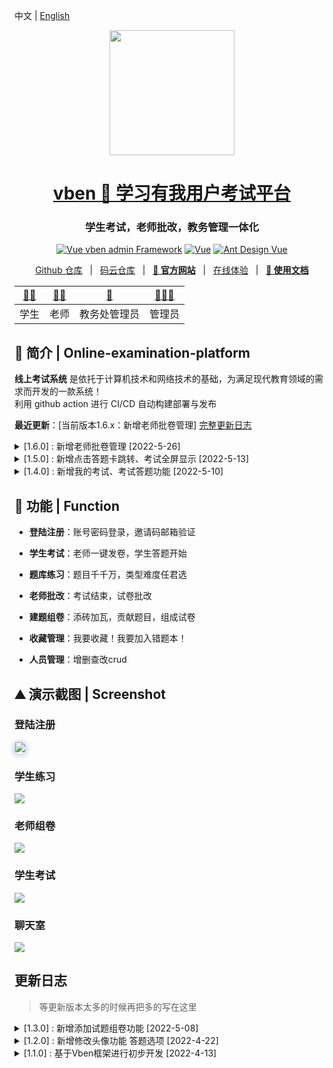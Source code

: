 中文   |   [English](./README.zh-CN.md)

<div align="center"> 
<!--  <a href="https://github.com/anncwb/vue-vben-admin"> <img alt="VbenAdmin Logo" width="200" src="https://anncwb.github.io/anncwb/images/logo.png"> </a> -->
  <a href="https://h-sina.404name.top"> <img width="200" src='https://img-blog.csdnimg.cn/390269990549419b9122f60c92ecf082.png'> </a>  
  <br>
</div>

<h1 align="center"><a href="https://h-sina.404name.top" target="_blank">vben  🚀  学习有我用户考试平台</a></h1>
<h3 align="center">学生考试，老师批改，教务管理一体化</h3>


<p align="center">
    <a href="https://github.com/vbenjs/vue-vben-admin" target="_blank"><img src="https://img.shields.io/badge/Vue vben admin-Framework-brightgreen" alt="Vue vben admin Framework"></a>
    <a href="https://github.com/vuejs/vue"><img src="https://img.shields.io/badge/Vue-Framework-orange" alt="Vue"></a>
    <a href="https://2x.antdv.com/components/overview"><img src="https://img.shields.io/badge/Ant Design Vue-UI-blue" alt="Ant Design Vue"></a>
   <!-- 
    <a href="https://www.oracle.com/technetwork/java/javase/downloads/index.html"><img src="https://img.shields.io/badge/JDK-8+-green.svg" alt="jdk 8+"></a>
    <a href="https://gitee.com/erupt/erupt"><img src="https://gitee.com/erupt/erupt/badge/star.svg?theme=dark" alt="Gitee star"></a>
    <a href="https://gitee.com/erupt/erupt"><img src="https://gitee.com/erupt/erupt/badge/fork.svg?theme=dark" alt="Gitee fork"></a>
    <a href="https://github.com/erupts/erupt"><img src="https://img.shields.io/github/stars/erupts/erupt?style=social" alt="GitHub stars"></a>
    <a href="https://github.com/erupts/erupt"><img src="https://img.shields.io/github/forks/erupts/erupt?style=social" alt="GitHub forks"></a> 
  -->
  
</p>

<p align="center">
    <a href="https://github.com/h-sina/Online-examination-platform">Github 仓库</a> &nbsp; | &nbsp; 
    <a href="https://gitee.com/hsina/online-examination-platform">码云仓库</a> &nbsp; | &nbsp; 
    <a href="https://h-sina.404name.top" target="_blank"><b>🦅 官方网站</b></a> &nbsp; | &nbsp; 
    <a href="https://h-sina.404name.top" target="_blank">在线体验</a> &nbsp; | &nbsp; 
    <a href="https://h-sina.404name.top" target="_blank"><b>📕 使用文档</b></a>
</p>

  
<div align="center">

| [👩‍🎓](./学生) | [👩‍🏫](./老师) | [🛂](./教务处管理员) | [👨🏿‍💻](./管理员)
| :---------------------------------------------------------------------------------------: | :----------------------------------------------------------------------------: | :-------------------------------------------------------------------: | :----------------------------------------------------------------------------: | 
| 学生 | 老师 | 教务处管理员 | 管理员
  
</div>

## 🚀 简介 | Online-examination-platform
**线上考试系统** 是依托于计算机技术和网络技术的基础，为满足现代教育领域的需求而开发的一款系统！</br>
利用 github action 进行 CI/CD 自动构建部署与发布

**最近更新**：[当前版本1.6.x：新增老师批卷管理] [完整更新日志](#更新日志)

<details>
<summary>[1.6.0] : 新增老师批卷管理 [2022-5-26] </summary>
  
- 【特性】新增老师批卷管理
- 【修复】解决github action打包上传失败
- 【修复】文件命名错误
- 【测试】打包出错测试
</details>

<details>
<summary>[1.5.0] : 新增点击答题卡跳转、考试全屏显示 [2022-5-13] </summary>
  
- 【特性】新增点击答题卡跳转
- 【特性】考试全屏显示
- 【修复】答题后填为空答题卡仍为填态的bug
- 【修复】进入试卷题目序号错误的bug
- 【修复】答题卡点击之后的bug
- 【修复】修复组卷bug
- 【修改】修改空白bug
- 【修改】修改学生主页
</details>

<details>
<summary>[1.4.0] : 新增我的考试、考试答题功能 [2022-5-10] </summary>

- 【特性】建题知识模糊查询
- 【特性】完善我的考试模块
- 【特性】完成我的班级功能 知识点模块
- 【修复】进入试卷题目序号错误的bug
- 【修改】修改CI/CD配置node版本
- 【修改】修改路由配置-引入路径
- 【修改】修改配置-node版本14.17.0
- 【测试】CI/CD部署测试
</details>



## 🌈 功能 | Function
+ **登陆注册**：账号密码登录，邀请码邮箱验证

+ **学生考试**：老师一键发卷，学生答题开始

+ **题库练习**：题目千千万，类型难度任君选

+ **老师批改**：考试结束，试卷批改

+ **建题组卷**：添砖加瓦，贡献题目，组成试卷

+ **收藏管理**：我要收藏！我要加入错题本！

+ **人员管理**：增删查改crud 

## ⛰ 演示截图 | Screenshot
### 登陆注册
<a href="" target="_blank" style="border: 1px #ced8e4 solid; border-radius: 20px; box-shadow: 0 0 10px 2px #bdcee0;">![](https://img-blog.csdnimg.cn/c9b4281bb9604c28835738ba4596a91a.gif)</a>

### 学生练习
![](https://img-blog.csdnimg.cn/a4ec648b81984ad38ee0ae79317277ac.gif)
### 老师组卷
![](https://img-blog.csdnimg.cn/2154ec835ad04a9590c9ccc4a17dcb0c.gif)
### 学生考试
![](https://img-blog.csdnimg.cn/fbf87d75d8844a729b48567150f217aa.gif)
### 聊天室
![](https://img-blog.csdnimg.cn/561452781d104c11b112608983e03254.gif)
<!--
<table>
    <tr>
        <td colspan="2"><img src="https://img-blog.csdnimg.cn/390269990549419b9122f60c92ecf082.png"/></td>
        <td colspan="2"><img src="https://img-blog.csdnimg.cn/390269990549419b9122f60c92ecf082.png"/></td>
    </tr>
</table>
-->

## 更新日志
> 等更新版本太多的时候再把多的写在这里


<details>
<summary>[1.3.0] : 新增添加试题组卷功能 [2022-5-08] </summary>

- 【特性】抽象建题组卷模块的公共代码
- 【特性】新增扫码预览、美化建题功能UI
- 【特性】教师主页部分的试题增删查改功能
- 【修复】删除不必要的页面
- 【修复】修改我的考试我的班级bug
</details>

<details>
<summary>[1.2.0] : 新增修改头像功能 答题选项 [2022-4-22] </summary>

- 【特性】新增修改头像功能 答题选项
- 【特性】增加对选择的判断 查看，删除，排序按钮 
- 【特性】美化试题详情页面
- 【特性】完成了错题管理，题库训练，收藏管理模块
- 【修复】修改readme解决冲突
</details>

<details>
<summary>[1.1.0] : 基于Vben框架进行初步开发 [2022-4-13] </summary>

- 【特性】在原本登录模块上添加了权限管理
- 【特性】渲染了消息盒子，修改了头像和性别
- 【修复】修改了登录和权限管理的接口地址
- 【修复】修改了title

</details>
